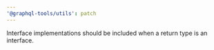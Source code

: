 ```yaml
---
'@graphql-tools/utils': patch
---
```


Interface implementations should be included when a return type is an interface.
